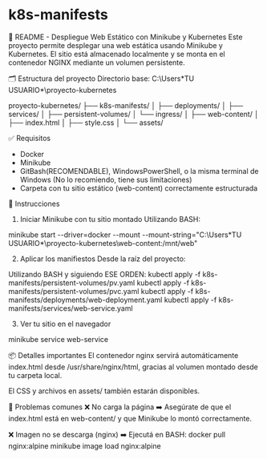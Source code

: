 # k8s-manifests
📄 README - Despliegue Web Estático con Minikube y Kubernetes
Este proyecto permite desplegar una web estática usando Minikube y Kubernetes. El sitio está almacenado localmente y se monta en el contenedor NGINX mediante un volumen persistente.

🗂 Estructura del proyecto
Directorio base: C:\Users\*TU USUARIO*\proyecto-kubernetes

proyecto-kubernetes/
├── k8s-manifests/
│   ├── deployments/
│   ├── services/
│   ├── persistent-volumes/
│   └── ingress/
│
├── web-content/
│   ├── index.html
│   ├── style.css
│   └── assets/

✅ Requisitos
- Docker
- Minikube
- GitBash(RECOMENDABLE), WindowsPowerShell, o la misma terminal de Windows (No lo recomiendo, tiene sus limitaciones)
- Carpeta con tu sitio estático (web-content) correctamente estructurada

🚀 Instrucciones
1. Iniciar Minikube con tu sitio montado
Utilizando BASH:

minikube start --driver=docker --mount --mount-string="C:\Users\*TU USUARIO*\proyecto-kubernetes\web-content:/mnt/web"

2. Aplicar los manifiestos
Desde la raíz del proyecto:

Utilizando BASH y siguiendo ESE ORDEN:
kubectl apply -f k8s-manifests/persistent-volumes/pv.yaml
kubectl apply -f k8s-manifests/persistent-volumes/pvc.yaml
kubectl apply -f k8s-manifests/deployments/web-deployment.yaml
kubectl apply -f k8s-manifests/services/web-service.yaml

3. Ver tu sitio en el navegador

minikube service web-service

📦 Detalles importantes
El contenedor nginx servirá automáticamente index.html desde /usr/share/nginx/html, gracias al volumen montado desde tu carpeta local.

El CSS y archivos en assets/ también estarán disponibles.

🧯 Problemas comunes
❌ No carga la página
➡️ Asegúrate de que el index.html está en web-content/ y que Minikube lo montó correctamente.

❌ Imagen no se descarga (nginx)
➡️ Ejecutá en BASH:
docker pull nginx:alpine
minikube image load nginx:alpine
